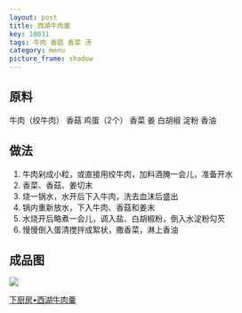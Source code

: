 ```yaml
---
layout: post
title: 西湖牛肉羹
key: 10031
tags: 牛肉 香菇 香菜 汤
category: menu
picture_frame: shadow
---
```


## 原料

牛肉（绞牛肉）
香菇
鸡蛋（2个）
香菜
姜
白胡椒
淀粉
香油
<!--more-->

## 做法

1.  牛肉剁成小粒，或直接用绞牛肉，加料酒腌一会儿，准备开水
2. 香菜、香菇、姜切末
3. 烧一锅水，水开后下入牛肉，洗去血沫后盛出
4. 锅内重新放水，下入牛肉、香菇和姜末
5. 水烧开后略煮一会儿，调入盐、白胡椒粉，倒入水淀粉勾芡
6. 慢慢倒入蛋清搅拌成絮状，撒香菜，淋上香油




## 成品图

![](<https://s3-us-west-1.amazonaws.com/menchi.xyz/%E8%A5%BF%E6%B9%96%E7%89%9B%E8%82%89%E7%BE%B9.jpg>)


[下厨房•西湖牛肉羹](https://www.xiachufang.com/recipe/1044421)